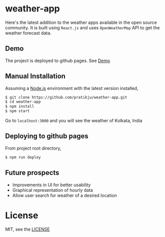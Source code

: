 # weather-app

Here's the latest addition to the weather apps available in the open source community. It is built using `React.js` and uses `OpenWeatherMap` API to get the weather forecast data.

## Demo
  The project is deployed to github pages. See [Demo](https://pratikju.github.io/weather-app)

## Manual Installation

  Assuming a [Node.js](https://nodejs.org/en/) environment with the latest version installed,
  ```sh
  $ git clone https://github.com/pratikju/weather-app.git
  $ cd weather-app
  $ npm install
  $ npm start
  ```
  Go to `localhost:3000` and you will see the weather of Kolkata, India

## Deploying to github pages

  From project root directory,

  ```sh
  $ npm run deploy
  ```

## Future prospects

  - Improvements in UI for better usability
  - Graphical representation of hourly data
  - Allow user search for weather of a desired location  

# License

  MIT, see the [LICENSE](https://github.com/pratikju/weather-app/blob/master/LICENSE)
